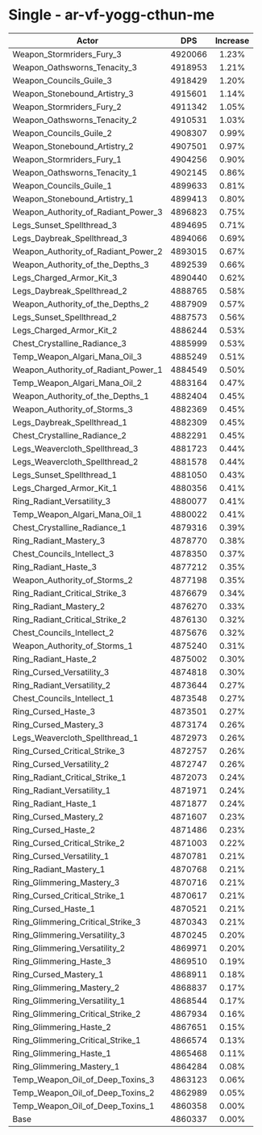 # Single - ar-vf-yogg-cthun-me
| Actor | DPS | Increase |
|---|:---:|:---:|
|Weapon_Stormriders_Fury_3|4920066|1.23%|
|Weapon_Oathsworns_Tenacity_3|4918953|1.21%|
|Weapon_Councils_Guile_3|4918429|1.20%|
|Weapon_Stonebound_Artistry_3|4915601|1.14%|
|Weapon_Stormriders_Fury_2|4911342|1.05%|
|Weapon_Oathsworns_Tenacity_2|4910531|1.03%|
|Weapon_Councils_Guile_2|4908307|0.99%|
|Weapon_Stonebound_Artistry_2|4907501|0.97%|
|Weapon_Stormriders_Fury_1|4904256|0.90%|
|Weapon_Oathsworns_Tenacity_1|4902145|0.86%|
|Weapon_Councils_Guile_1|4899633|0.81%|
|Weapon_Stonebound_Artistry_1|4899413|0.80%|
|Weapon_Authority_of_Radiant_Power_3|4896823|0.75%|
|Legs_Sunset_Spellthread_3|4894695|0.71%|
|Legs_Daybreak_Spellthread_3|4894066|0.69%|
|Weapon_Authority_of_Radiant_Power_2|4893015|0.67%|
|Weapon_Authority_of_the_Depths_3|4892539|0.66%|
|Legs_Charged_Armor_Kit_3|4890440|0.62%|
|Legs_Daybreak_Spellthread_2|4888765|0.58%|
|Weapon_Authority_of_the_Depths_2|4887909|0.57%|
|Legs_Sunset_Spellthread_2|4887573|0.56%|
|Legs_Charged_Armor_Kit_2|4886244|0.53%|
|Chest_Crystalline_Radiance_3|4885999|0.53%|
|Temp_Weapon_Algari_Mana_Oil_3|4885249|0.51%|
|Weapon_Authority_of_Radiant_Power_1|4884549|0.50%|
|Temp_Weapon_Algari_Mana_Oil_2|4883164|0.47%|
|Weapon_Authority_of_the_Depths_1|4882404|0.45%|
|Weapon_Authority_of_Storms_3|4882369|0.45%|
|Legs_Daybreak_Spellthread_1|4882309|0.45%|
|Chest_Crystalline_Radiance_2|4882291|0.45%|
|Legs_Weavercloth_Spellthread_3|4881723|0.44%|
|Legs_Weavercloth_Spellthread_2|4881578|0.44%|
|Legs_Sunset_Spellthread_1|4881050|0.43%|
|Legs_Charged_Armor_Kit_1|4880356|0.41%|
|Ring_Radiant_Versatility_3|4880077|0.41%|
|Temp_Weapon_Algari_Mana_Oil_1|4880022|0.41%|
|Chest_Crystalline_Radiance_1|4879316|0.39%|
|Ring_Radiant_Mastery_3|4878770|0.38%|
|Chest_Councils_Intellect_3|4878350|0.37%|
|Ring_Radiant_Haste_3|4877212|0.35%|
|Weapon_Authority_of_Storms_2|4877198|0.35%|
|Ring_Radiant_Critical_Strike_3|4876679|0.34%|
|Ring_Radiant_Mastery_2|4876270|0.33%|
|Ring_Radiant_Critical_Strike_2|4876130|0.32%|
|Chest_Councils_Intellect_2|4875676|0.32%|
|Weapon_Authority_of_Storms_1|4875240|0.31%|
|Ring_Radiant_Haste_2|4875002|0.30%|
|Ring_Cursed_Versatility_3|4874818|0.30%|
|Ring_Radiant_Versatility_2|4873644|0.27%|
|Chest_Councils_Intellect_1|4873548|0.27%|
|Ring_Cursed_Haste_3|4873501|0.27%|
|Ring_Cursed_Mastery_3|4873174|0.26%|
|Legs_Weavercloth_Spellthread_1|4872973|0.26%|
|Ring_Cursed_Critical_Strike_3|4872757|0.26%|
|Ring_Cursed_Versatility_2|4872747|0.26%|
|Ring_Radiant_Critical_Strike_1|4872073|0.24%|
|Ring_Radiant_Versatility_1|4871971|0.24%|
|Ring_Radiant_Haste_1|4871877|0.24%|
|Ring_Cursed_Mastery_2|4871607|0.23%|
|Ring_Cursed_Haste_2|4871486|0.23%|
|Ring_Cursed_Critical_Strike_2|4871003|0.22%|
|Ring_Cursed_Versatility_1|4870781|0.21%|
|Ring_Radiant_Mastery_1|4870768|0.21%|
|Ring_Glimmering_Mastery_3|4870716|0.21%|
|Ring_Cursed_Critical_Strike_1|4870617|0.21%|
|Ring_Cursed_Haste_1|4870521|0.21%|
|Ring_Glimmering_Critical_Strike_3|4870343|0.21%|
|Ring_Glimmering_Versatility_3|4870245|0.20%|
|Ring_Glimmering_Versatility_2|4869971|0.20%|
|Ring_Glimmering_Haste_3|4869510|0.19%|
|Ring_Cursed_Mastery_1|4868911|0.18%|
|Ring_Glimmering_Mastery_2|4868837|0.17%|
|Ring_Glimmering_Versatility_1|4868544|0.17%|
|Ring_Glimmering_Critical_Strike_2|4867934|0.16%|
|Ring_Glimmering_Haste_2|4867651|0.15%|
|Ring_Glimmering_Critical_Strike_1|4866574|0.13%|
|Ring_Glimmering_Haste_1|4865468|0.11%|
|Ring_Glimmering_Mastery_1|4864284|0.08%|
|Temp_Weapon_Oil_of_Deep_Toxins_3|4863123|0.06%|
|Temp_Weapon_Oil_of_Deep_Toxins_2|4862989|0.05%|
|Temp_Weapon_Oil_of_Deep_Toxins_1|4860358|0.00%|
|Base|4860337|0.00%|
